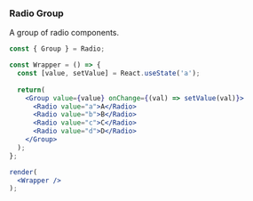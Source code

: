 ### Radio Group

A group of radio components.

<!--start-code-->

```jsx
const { Group } = Radio;

const Wrapper = () => {
  const [value, setValue] = React.useState('a');
  
  return(
    <Group value={value} onChange={(val) => setValue(val)}>
      <Radio value="a">A</Radio>
      <Radio value="b">B</Radio>
      <Radio value="c">C</Radio>
      <Radio value="d">D</Radio>
    </Group>
  );
};

render(
  <Wrapper />
);
```

<!--end-code-->
